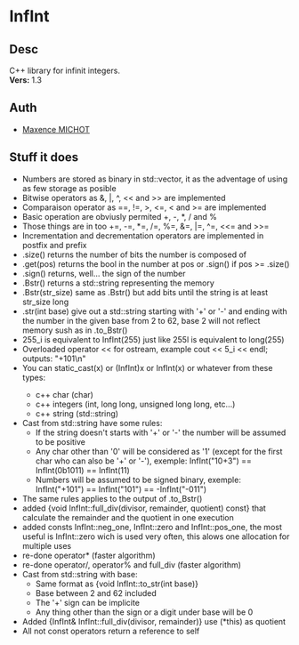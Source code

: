 # InfInt

## Desc
 C++ library for infinit integers.\
 __Vers:__ 1.3

## Auth
 * [Maxence MICHOT](https://github.com/VokunGahrotLaas)

## Stuff it does
 * Numbers are stored as binary in std::vector<bool>, it as the adventage of using as few storage as posible
 * Bitwise operators as &, |, ^, << and >> are implemented
 * Comparaison operator as ==, !=, >, <=, < and >= are implemented
 * Basic operation are obviusly permited +, -, *, / and %
 * Those things are in too +=, -=, *=, /=, %=, &=, |=, ^=, <<= and >>=
 * Incrementation and decrementation operators are implemented in postfix and prefix
 * .size() returns the number of bits the number is composed of
 * .get(pos) returns the bool in the number at pos or .sign() if pos >= .size()
 * .sign() returns, well... the sign of the number
 * .Bstr() returns a std::string representing the memory
 * .Bstr(str_size) same as .Bstr() but add bits until the string is at least str_size long
 * .str(int base) give out a std::string starting with '+' or '-' and ending with the number in the given base from 2 to 62, base 2 will not reflect memory sush as in .to_Bstr()
 * 255_i is equivalent to InfInt(255) just like 255l is equivalent to long(255)
 * Overloaded operator << for ostream, example cout << 5_i << endl; outputs: "+101\n"
 * You can static_cast<InfInt>(x) or (InfInt)x or InfInt(x) or whatever from these types:
   * c++ char (char)
   * c++ integers (int, long long, unsigned long long, etc...)
   * c++ string (std::string)
 * Cast from std::string have some rules:
   * If the string doesn't starts with '+' or '-' the number will be assumed to be positive
   * Any char other than '0' will be considered as '1' (except for the first char who can also be '+' or '-'), exemple: InfInt("10+3") == InfInt(0b1011) == InfInt(11)
   * Numbers will be assumed to be signed binary, exemple: InfInt("+101") == InfInt("101") == -InfInt("-011")
 * The same rules applies to the output of .to_Bstr()
 * added {void InfInt::full_div(divisor, remainder, quotient) const} that calculate the remainder and the quotient in one execution
 * added consts InfInt::neg_one, InfInt::zero and InfInt::pos_one, the most useful is InfInt::zero wich is used very often, this alows one allocation for multiple uses
 * re-done operator* (faster algorithm)
 * re-done operator/, operator% and full_div (faster algorithm)
 * Cast from std::string with base:
   * Same format as {void InfInt::to_str(int base)}
   * Base between 2 and 62 included
   * The '+' sign can be implicite
   * Any thing other than the sign or a digit under base will be 0
 * Added {InfInt& InfInt::full_div(divisor, remainder)} use (*this) as quotient
 * All not const operators return a reference to self
